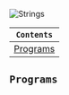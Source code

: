 ![Strings](https://github.com/devrath/studious-ds-adventure/assets/1456191/73901b5a-c277-474a-b94e-27d9babb9ec6)

<div align="center">
  
| `Contents` |
| ---------- |
| [Programs](https://github.com/devrath/studious-ds-adventure/tree/main/collection/Strings/Programs) |

</div>

## `Programs`




